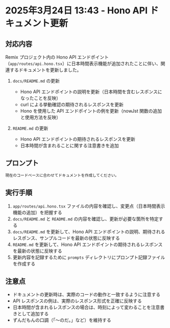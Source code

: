 # 2025年3月24日 13:43 - Hono API ドキュメント更新

## 対応内容

Remix プロジェクト内の Hono API エンドポイント（`app/routes/api.hono.tsx`）に日本時間表示機能が追加されたことに伴い、関連するドキュメントを更新しました。

1. `docs/README.md` の更新
   - Hono API エンドポイントの説明を更新（日本時間を含むレスポンスになったことを反映）
   - curl による挙動確認の期待されるレスポンスを更新
   - Hono を使用した API エンドポイントの例を更新（nowJst 関数の追加と使用方法を反映）

2. `README.md` の更新
   - Hono API エンドポイントの期待されるレスポンスを更新
   - 日本時間が含まれることに関する注意書きを追加

## プロンプト

```txt
現在のコードベースに合わせてドキュメントを作成してください。
```

## 実行手順

1. `app/routes/api.hono.tsx` ファイルの内容を確認し、変更点（日本時間表示機能の追加）を把握する
2. `docs/README.md` と `README.md` の内容を確認し、更新が必要な箇所を特定する
3. `docs/README.md` を更新して、Hono API エンドポイントの説明、期待されるレスポンス、サンプルコードを最新の状態に反映する
4. `README.md` を更新して、Hono API エンドポイントの期待されるレスポンスを最新の状態に反映する
5. 更新内容を記録するために `prompts` ディレクトリにプロンプト記録ファイルを作成する

## 注意点

- ドキュメントの更新時は、実際のコードの動作と一致するように注意する
- API レスポンスの例は、実際のレスポンス形式を正確に反映する
- 日本時間が含まれるレスポンスの場合は、時刻によって変わることを注意書きとして追加する
- ずんだもんの口調（「〜のだ。」など）を維持する
